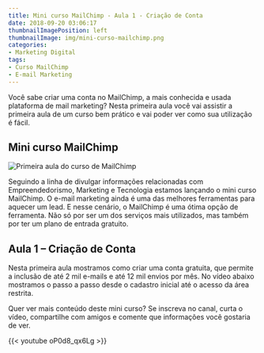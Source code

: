```yaml
---
title: Mini curso MailChimp - Aula 1 - Criação de Conta
date: 2018-09-20 03:06:17
thumbnailImagePosition: left
thumbnailImage: img/mini-curso-mailchimp.png
categories:
- Marketing Digital
tags:
- Curso MailChimp
- E-mail Marketing
---
```


Você sabe criar uma conta no MailChimp, a mais conhecida e usada plataforma de mail marketing? Nesta primeira aula você vai assistir a primeira aula de um curso bem prático e vai poder ver como sua utilização é fácil.

<!--more-->

## Mini curso MailChimp

![Primeira aula do curso de MailChimp](../../img/mini-curso-mailchimp.png "Mini curso de MailChimp")

Seguindo a linha de divulgar informações relacionadas com Empreendedorismo, Marketing e Tecnologia estamos lançando o mini curso MailChimp. O e-mail marketing ainda é uma das melhores ferramentas para aquecer um lead. E nesse cenário, o MailChimp é uma ótima opção de ferramenta. Não só por ser um dos serviços mais utilizados, mas também por ter um plano de entrada gratuito.

## Aula 1 – Criação de Conta

Nesta primeira aula mostramos como criar uma conta gratuita, que permite a inclusão de até 2 mil e-mails e até 12 mil envios por mês. No vídeo abaixo mostramos o passo a passo desde o cadastro inicial até o acesso da área restrita.

Quer ver mais conteúdo deste mini curso? Se inscreva no canal, curta o vídeo, compartilhe com amigos e comente que informações você gostaria de ver.

{{< youtube oP0d8_qx6Lg >}}
